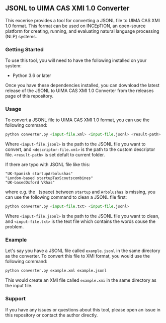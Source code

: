 ## JSONL to UIMA CAS XMI 1.0 Converter

This excerise provides a tool for converting a JSONL file to UIMA CAS XMI 1.0 format. This format can be used on INCEpTION, an open-source platform for creating, running, and evaluating natural language processing (NLP) systems.

### Getting Started
To use this tool, you will need to have the following installed on your system:
- Python 3.6 or later

Once you have these dependencies installed, you can download the latest release of the JSONL to UIMA CAS XMI 1.0 Converter from the releases page of this repository.

### Usage
To convert a JSONL file to UIMA CAS XMI 1.0 format, you can use the following command:

```python
python converter.py <input-file.xml> <input-file.jsonl> <result-path>
```

Where `<input-file.jsonl>` is the path to the JSONL file you want to convert, and `<descriptor-file.xml>` is the path to the custom descriptor file. `<result-path>` is set defult to current folder.

If there are typo with JSONL file like this:

```
"UK-Spanish startupArbolushas" 
"London-based startupTaxScoutscombines" 
"UK-basedOxford VRhas" 
```

where e.g. the ` `(space) between `startup` and `Arbolushas` is missing, you can use the following command to clean a JSONL file first:

```python
python converter.py <input-file.txt> <input-file.jsonl>
```

Where `<input-file.jsonl>` is the path to the JSONL file you want to clean, and `<input-file.txt>` is the text file which contains the words couse the problem.

### Example
Let's say you have a JSONL file called `example.jsonl` in the same directory as the converter. To convert this file to XMI format, you would use the following command:

```python
python converter.py example.xml example.jsonl
```
This would create an XMI file called `example.xmi` in the same directory as the input file.

### Support
If you have any issues or questions about this tool, please open an issue in this repository or contact the author directly.
